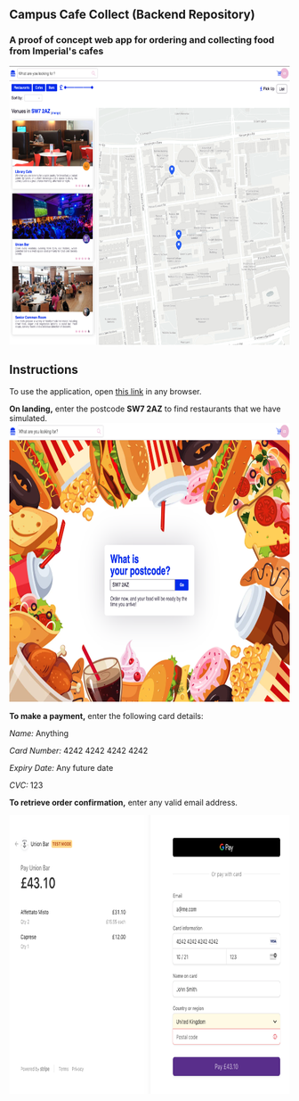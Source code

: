 
## Campus Cafe Collect (Backend Repository)
### A proof of concept web app for ordering and collecting food from Imperial's cafes

<p float="left">
<img src="images/map_view.png" height="500">
</p>


## Instructions
To use the application, open [this link](http://production.dolxjcfav4ei2.amplifyapp.com) in any browser.

**On landing,** enter the postcode **SW7 2AZ** to find restaurants that we have simulated.
<img src="images/landing_page.png" height="500">

**To make a payment,** enter the following card details:

*Name:* Anything

*Card Number:* 4242 4242 4242 4242

*Expiry Date:* Any future date

*CVC:* 123

**To retrieve order confirmation,** enter any valid email address.

<img src="images/payment.png" height="500">

